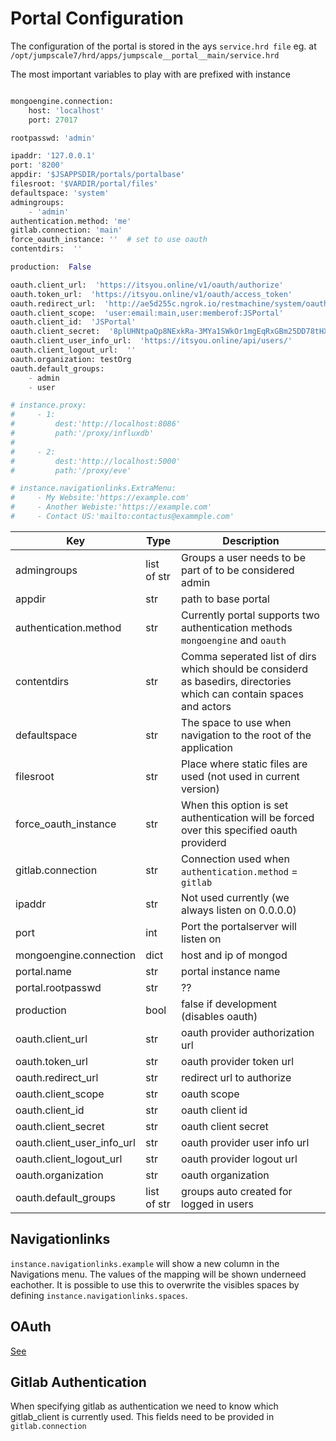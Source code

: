 # Portal Configuration

The configuration of the portal is stored in the ays `service.hrd file` eg. at `/opt/jumpscale7/hrd/apps/jumpscale__portal__main/service.hrd
`

The most important variables to play with are prefixed with instance

```python

mongoengine.connection:
    host: 'localhost'
    port: 27017

rootpasswd: 'admin'

ipaddr: '127.0.0.1'
port: '8200'
appdir: '$JSAPPSDIR/portals/portalbase'
filesroot: '$VARDIR/portal/files'
defaultspace: 'system'
admingroups:
    - 'admin'
authentication.method: 'me'
gitlab.connection: 'main'
force_oauth_instance: ''  # set to use oauth
contentdirs:  ''

production:  False

oauth.client_url:  'https://itsyou.online/v1/oauth/authorize'
oauth.token_url:  'https://itsyou.online/v1/oauth/access_token'
oauth.redirect_url:  'http://ae5d255c.ngrok.io/restmachine/system/oauth/authorize'
oauth.client_scope:  'user:email:main,user:memberof:JSPortal'
oauth.client_id:  'JSPortal'
oauth.client_secret:  '8plUHNtpaQp8NExkRa-3MYa1SWkOr1mgEqRxGBm25DD78tHXiIlS'
oauth.client_user_info_url:  'https://itsyou.online/api/users/'
oauth.client_logout_url:  ''
oauth.organization: testOrg
oauth.default_groups:
    - admin
    - user

# instance.proxy:
#     - 1:
#         dest:'http://localhost:8086'
#         path:'/proxy/influxdb'
#
#     - 2:
#         dest:'http://localhost:5000'
#         path:'/proxy/eve'

# instance.navigationlinks.ExtraMenu:
#     - My Website:'https://example.com'
#     - Another Webiste:'https://example.com'
#     - Contact US:'mailto:contactus@exammple.com'

```

|Key|Type|Description|
|---|----|-----------|
|admingroups|list of str| Groups a user needs to be part of to be considered admin|
|appdir|str|path to base portal|
|authentication.method|str|Currently portal supports two authentication methods `mongoengine` and `oauth`|
|contentdirs|str|Comma seperated list of dirs which should be considerd as basedirs, directories which can contain spaces and actors|
|defaultspace|str|The space to use when navigation to the root of the application|
|filesroot|str|Place where static files are used (not used in current version)|
|force_oauth_instance|str|When this option is set authentication will be forced over this specified oauth providerd|
|gitlab.connection|str|Connection used when `authentication.method` = `gitlab`|
|ipaddr|str|Not used currently (we always listen on 0.0.0.0)|
|port|int|Port the portalserver will listen on|
|mongoengine.connection|dict|host and ip of mongod|
|portal.name|str|portal instance name|
|portal.rootpasswd|str| ??|
|production|bool|false if development (disables oauth)|
|oauth.client_url|str|oauth provider authorization url|
|oauth.token_url|str|oauth provider token url|
|oauth.redirect_url|str|redirect url to authorize|
|oauth.client_scope|str|oauth scope|
|oauth.client_id|str|oauth client id|
|oauth.client_secret|str|oauth client secret|
|oauth.client_user_info_url|str|oauth provider user info url|
|oauth.client_logout_url|str|oauth provider logout url|
|oauth.organization|str|oauth organization|
|oauth.default_groups|list of str| groups auto created for logged in users|


## Navigationlinks

`instance.navigationlinks.example` will show a new column in the Navigations menu.
The values of the mapping will be shown underneed eachother.
It is possible to use this to overwrite the visibles spaces by defining `instance.navigationlinks.spaces`.

## OAuth

[See](Oauth-Support.md)

## Gitlab Authentication

When specifying gitlab as authentication we need to know which gitlab_client is currently used.
This fields need to be provided in `gitlab.connection`
